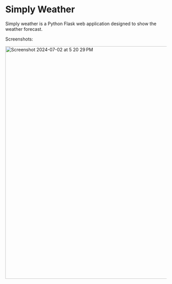 # Simply Weather
 
Simply weather is a Python Flask web application designed to show the weather forecast.

Screenshots:

<img width="726" alt="Screenshot 2024-07-02 at 5 20 29 PM" src="https://github.com/IssacMathai/Simply-Weather/assets/82129993/01ffe499-5582-4927-9b49-10082595186c">
